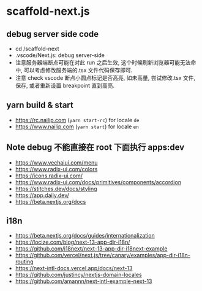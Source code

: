 # scaffold-next.js

## debug server side code

- cd /scaffold-next
- .vscode/Next.js: debug server-side
- 注意服务器端断点可能在对此 run 之后生效, 这个时候刷新浏览器可能无法命中, 可以考虑修改服务端的.tsx 文件代码保存即可.
- 注意 check vscode 断点小圆点标记是否高亮, 如未高量, 尝试修改.tsx 文件, 保存, 或者重新设置 breakpoint 直到高亮.

## yarn build & start

- https://rc.nailip.com (`yarn start-rc`) for locale `de`
- https://www.nailip.com (`yarn start`) for locale `en`

## Note debug 不能直接在 root 下面执行 apps:dev

- https://www.vechaiui.com/menu
- https://www.radix-ui.com/colors
- https://icons.radix-ui.com/
- https://www.radix-ui.com/docs/primitives/components/accordion
- https://stitches.dev/docs/styling
- https://app.daily.dev/
- https://beta.nextjs.org/docs

## i18n

- https://beta.nextjs.org/docs/guides/internationalization
- https://locize.com/blog/next-13-app-dir-i18n/
- https://github.com/i18next/next-13-app-dir-i18next-example
- https://github.com/vercel/next.js/tree/canary/examples/app-dir-i18n-routing
- https://next-intl-docs.vercel.app/docs/next-13
- https://github.com/justincy/nextjs-domain-locales
- https://github.com/amannn/next-intl-example-next-13
